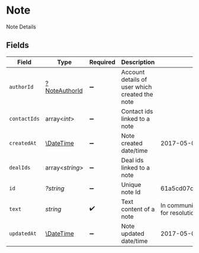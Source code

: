 # Note

Note Details


## Fields

| Field                                                         | Type                                                          | Required                                                      | Description                                                   | Example                                                       |
| ------------------------------------------------------------- | ------------------------------------------------------------- | ------------------------------------------------------------- | ------------------------------------------------------------- | ------------------------------------------------------------- |
| `authorId`                                                    | [?NoteAuthorId](../../models/shared/NoteAuthorId.md)          | :heavy_minus_sign:                                            | Account details of user which created the note                |                                                               |
| `contactIds`                                                  | array<*int*>                                                  | :heavy_minus_sign:                                            | Contact ids linked to a note                                  |                                                               |
| `createdAt`                                                   | [\DateTime](https://www.php.net/manual/en/class.datetime.php) | :heavy_minus_sign:                                            | Note created date/time                                        | 2017-05-01T17:05:03.000Z                                      |
| `dealIds`                                                     | array<*string*>                                               | :heavy_minus_sign:                                            | Deal ids linked to a note                                     |                                                               |
| `id`                                                          | *?string*                                                     | :heavy_minus_sign:                                            | Unique note Id                                                | 61a5cd07ca1347c82306ad09                                      |
| `text`                                                        | *string*                                                      | :heavy_check_mark:                                            | Text content of a note                                        | In communication with client for resolution of queries.       |
| `updatedAt`                                                   | [\DateTime](https://www.php.net/manual/en/class.datetime.php) | :heavy_minus_sign:                                            | Note updated date/time                                        | 2017-05-01T17:05:03.000Z                                      |